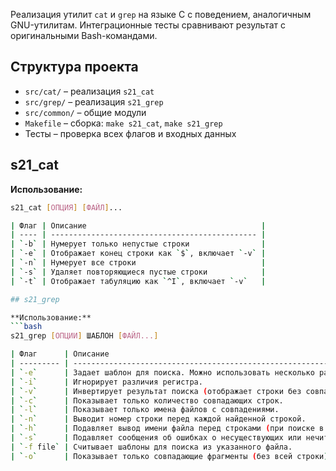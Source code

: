 Реализация утилит `cat` и `grep` на языке C с поведением, аналогичным GNU-утилитам. Интеграционные тесты сравнивают результат с оригинальными Bash-командами.

## Структура проекта

- `src/cat/` – реализация `s21_cat`  
- `src/grep/` – реализация `s21_grep`  
- `src/common/` – общие модули  
- `Makefile` – сборка: `make s21_cat`, `make s21_grep`  
- Тесты – проверка всех флагов и входных данных  

## s21_cat

**Использование:**
```bash
s21_cat [ОПЦИЯ] [ФАЙЛ]...

| Флаг | Описание                                       |
| ---- | ---------------------------------------------- |
| `-b` | Нумерует только непустые строки                |
| `-e` | Отображает конец строки как `$`, включает `-v` |
| `-n` | Нумерует все строки                            |
| `-s` | Удаляет повторяющиеся пустые строки            |
| `-t` | Отображает табуляцию как `^I`, включает `-v`   |

## s21_grep

**Использование:**
```bash
s21_grep [ОПЦИИ] ШАБЛОН [ФАЙЛ...]

| Флаг      | Описание                                                                     |
| --------- | ---------------------------------------------------------------------------- |
| `-e`      | Задает шаблон для поиска. Можно использовать несколько раз.                  |
| `-i`      | Игнорирует различия регистра.                                                |
| `-v`      | Инвертирует результат поиска (отображает строки без совпадений).             |
| `-c`      | Показывает только количество совпадающих строк.                              |
| `-l`      | Показывает только имена файлов с совпадениями.                               |
| `-n`      | Выводит номер строки перед каждой найденной строкой.                         |
| `-h`      | Подавляет вывод имени файла перед строками (при поиске в нескольких файлах). |
| `-s`      | Подавляет сообщения об ошибках о несуществующих или нечитаемых файлах.       |
| `-f file` | Считывает шаблоны для поиска из указанного файла.                            |
| `-o`      | Показывает только совпадающие фрагменты (без всей строки).                   |


